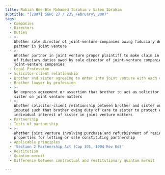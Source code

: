 ```yaml
---
title: Rabiah Bee Bte Mohamed Ibrahim v Salem Ibrahim
subtitle: "[2007] SGHC 27 / 23\_February\_2007"
tags:
  - Companies
  - Directors
  - Duties
  - >-
    Whether sole director of joint-venture companies owing fiduciary duties to
    partner in joint venture
  - >-
    Whether partner in joint venture proper plaintiff to make claim in respect
    of fiduciary duties owed by sole director of joint-venture companies to
    joint-venture companies
  - Legal Profession
  - Solicitor-client relationship
  - Brother and sister agreeing to enter into joint venture with each other
  - Brother lawyer by profession
  - >-
    No express agreement or assertion that brother to act as solicitor for
    sister on joint venture matters
  - >-
    Whether solicitor-client relationship between brother and sister ought to be
    imputed such that brother owing duty of care to sister to protect or advance
    individual interest of sister in joint venture matters
  - Partnership
  - Tests of partnership
  - >-
    Whether joint venture involving purchase and refurbishment of residential
    properties for letting or sale constituting partnership
  - Applicable principles
  - 'Section 2 Partnership Act (Cap 391, 1994 Rev Ed)'
  - Restitution
  - Quantum meruit
  - Difference between contractual and restitutionary quantum meruit

---
```


